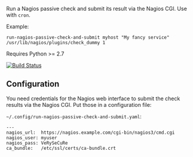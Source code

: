 Run a Nagios passive check and submit its result via the Nagios CGI. Use with
`cron`.

Example:

    run-nagios-passive-check-and-submit myhost "My fancy service" /usr/lib/nagios/plugins/check_dummy 1

Requires Python >= 2.7

[![Build Status](https://travis-ci.org/neingeist/run-nagios-passive-check-and-submit.svg?branch=master)](https://travis-ci.org/neingeist/run-nagios-passive-check-and-submit)

Configuration
-------------
You need credentials for the Nagios web interface to submit the check results
via the Nagios CGI. Put those in a configuration file:

`~/.config/run-nagios-passive-check-and-submit.yaml`:
```
---
nagios_url:  https://nagios.example.com/cgi-bin/nagios3/cmd.cgi
nagios_user: myuser
nagios_pass: VeRySeCuRe
ca_bundle:   /etc/ssl/certs/ca-bundle.crt
```
